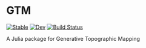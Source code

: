 # GTM

[![Stable](https://img.shields.io/badge/docs-stable-blue.svg)](https://john-waczak.github.io/GTM.jl/stable/)
[![Dev](https://img.shields.io/badge/docs-dev-blue.svg)](https://john-waczak.github.io/GTM.jl/dev/)
[![Build Status](https://github.com/john-waczak/GTM.jl/actions/workflows/CI.yml/badge.svg?branch=main)](https://github.com/john-waczak/GTM.jl/actions/workflows/CI.yml?query=branch%3Amain)

A Julia package for Generative Topographic Mapping

